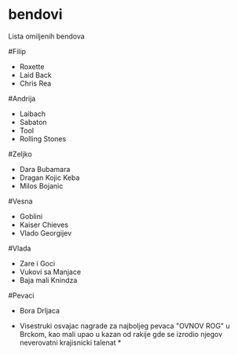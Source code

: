 # bendovi
Lista omiljenih bendova

#Filip
* Roxette
* Laid Back
* Chris Rea

#Andrija
* Laibach
* Sabaton
* Tool
* Rolling Stones


#Zeljko
* Dara Bubamara
* Dragan Kojic Keba
* Milos Bojanic

#Vesna
* Goblini
* Kaiser Chieves
* Vlado Georgijev

#Vlada
* Zare i Goci
* Vukovi sa Manjace
* Baja mali Knindza



#Pevaci
* Bora Drljaca 

* Visestruki osvajac nagrade za najboljeg pevaca "OVNOV ROG" u Brckom, kao mali upao u kazan od rakije gde se izrodio njegov neverovatni krajisnicki talenat *